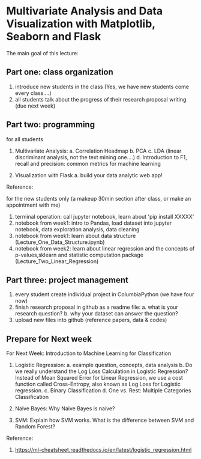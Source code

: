 # Multivariate Analysis and Data Visualization with Matplotlib, Seaborn and Flask

The main goal of this lecture:

## Part one: class organization
1. introduce new students in the class (Yes, we have new students come every class....)
2. all students talk about the progress of their research proposal writing (due next week)

## Part two: programming

for all students

1. Multivariate Analysis: 
a. Correlation Headmap
b. PCA
c. LDA (linear discriminant analysis, not the text mining one....)
d. Introduction to F1, recall and precision: common metrics for machine learning

2. Visualization with Flask
a. build your data analytic web app!

Reference: 

for the new students only (a makeup 30min section after class, or make an appointment with me)
1. terminal operation: call jupyter notebook, learn about 'pip install XXXXX'
2. notebook from week1: intro to Pandas, load dataset into jupyter notebook, data exploration analysis, data cleaning
3. notebook from week1: learn about data structure (Lecture_One_Data_Structure.ipynb)
4. notebook from week2: learn about linear regression and the concepts of p-values,sklearn and statistic computation package (Lecture_Two_Linear_Regression)

## Part three: project management
 
1. every student create individual project in ColumbiaPython (we have four now)
2. finish research proposal in github as a readme file: a. what is your research question? b. why your dataset can answer the question?
3. upload new files into github (reference papers, data & codes)


## Prepare for Next week
For Next Week: Introduction to Machine Learning for Classification

1. Logistic Regression: 
a. example question, concepts, data analysis
b. Do we really understand the Log Loss Calculation in Logistic Regression? Instead of Mean Squared Error for Linear Regression, we use a cost function called Cross-Entropy, also known as Log Loss for Logistic regression.
c. Binary Classification
d. One vs. Rest: Multiple Categories Classification

2. Naive Bayes:
Why Naive Bayes is naive?

3. SVM: 
Explain how SVM works.
What is the difference between SVM and Random Forest?


Reference: 
1. https://ml-cheatsheet.readthedocs.io/en/latest/logistic_regression.html
